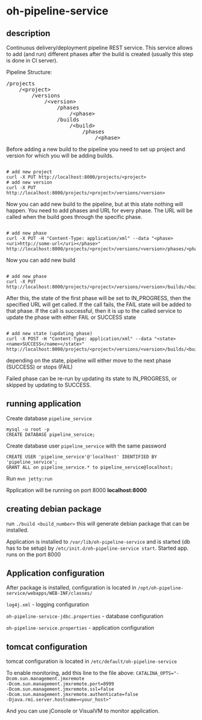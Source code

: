 oh-pipeline-service
===================

description
-----------

Continuous delivery/deployment pipeline REST service.
This service allows to add (and run) different phases after the build 
is created (usually this step is done in CI server).

Pipeline Structure:
<pre>
/projects
    /&lt;project&gt;
        /versions
            /&lt;version&gt;
                /phases
                    /&lt;phase&gt;
                /builds
                    /&lt;build&gt;
                        /phases
                            /&lt;phase&gt;
</pre>

Before adding a new build to the pipeline you need to set up project and
version for which you will be adding builds.
<pre><code>
# add new project
curl -X PUT http://localhost:8000/projects/&lt;project&gt;
# add new version
curl -X PUT http://localhost:8000/projects/&lt;project&gt;/versions/&lt;version&gt;
</code></pre>

Now you can add new build to the pipeline, but at this state nothing will 
happen. You need to add phases and URL for every phase. The URL will be 
called when the build goes through the specific phase.

<pre><code>
# add new phase
curl -X PUT -H "Content-Type: application/xml" --data "&lt;phase&gt;&lt;uri&gt;http://some-url&lt;/uri&gt;&lt;/phase&gt;" http://localhost:8000/projects/&lt;project&gt;/versions/&lt;version&gt;/phases/&lt;phase&gt;
</code></pre>

Now you can add new build
<pre><code>
# add new phase
curl -X PUT http://localhost:8000/projects/&lt;project&gt;/versions/&lt;version&gt;/builds/&lt;build&gt;
</code></pre>

After this, the state of the first phase will be set to IN_PROGRESS, then the
specified URL will get called. If the call fails, the FAIL state will be 
added to that phase. If the call is successful, then it is up to the called
service to update the phase with either FAIL or SUCCESS state

<pre><code>
# add new state (updating phase)
curl -X POST -H "Content-Type: application/xml" --data "&lt;state&gt;&lt;name&gt;SUCCESS&lt;/name&gt;&lt;/state&gt;" http://localhost:8000/projects/&lt;project&gt;/versions/&lt;version&gt;/builds/&lt;build&gt;/phases/&lt;phase&gt;
</code></pre>

depending on the state, pipeline will either move to the next phase (SUCCESS)
or stops (FAIL)

Failed phase can be re-run by updating its state to IN_PROGRESS, or skipped
by updating to SUCCESS.

running application
-------------------

Create database <code>pipeline_service</code>

    mysql -u root -p
    CREATE DATABASE pipeline_service;

Create database user <code>pipeline_service</code> with the same password

    CREATE USER 'pipeline_service'@'localhost' IDENTIFIED BY 'pipeline_service';
    GRANT ALL on pipeline_service.* to pipeline_service@localhost;

Run <code>mvn jetty:run</code>

Rpplication will be running on port 8000 <b>localhost:8000</b>

creating debian package
-----------------------

run <code>./build &lt;build_number&gt;</code> this will generate debian
package that can be installed.

Application is installed to <code>/var/lib/oh-pipeline-service</code>
and is started (db has to be setup) by 
<code>/etc/init.d/oh-pipeline-service start</code>. Started app. runs on 
the port 8000

Application configuration
-------------------------

After package is installed, configuration is located in
<code>/opt/oh-pipeline-service/webapps/WEB-INF/classes/</code>

<code>log4j.xml</code> - logging configuration

<code>oh-pipeline-service-jdbc.properties</code> - database configuration

<code>oh-pipeline-service.properties</code> - application configuration

tomcat configuration
--------------------

tomcat configuration is located in
<code>/etc/default/oh-pipeline-service</code>

To enable monitoring, add this line to the file above:
<code>CATALINA_OPTS="-Dcom.sun.management.jmxremote -Dcom.sun.management.jmxremote.port=8999 -Dcom.sun.management.jmxremote.ssl=false -Dcom.sun.management.jmxremote.authenticate=false -Djava.rmi.server.hostname=&lt;your_host&gt;"</code>

And you can use jConsole or VisualVM to monitor application.

